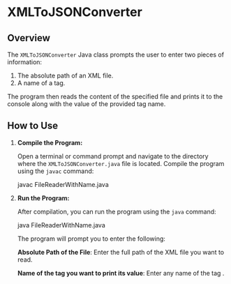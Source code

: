 # XMLToJSONConverter

## Overview

The `XMLToJSONConverter` Java class prompts the user to enter two pieces of information:
1. The absolute path of an XML file.
2. A name of a tag.

The program then reads the content of the specified file and prints it to the console along with the value of the provided tag name.

## How to Use

1. **Compile the Program:**

   Open a terminal or command prompt and navigate to the directory where the `XMLToJSONConverter.java` file is located. Compile the program using the `javac` command:

   javac FileReaderWithName.java
   
   
2. **Run the Program:**

   After compilation, you can run the program using the `java` command:

   java FileReaderWithName.java
   
   The program will prompt you to enter the following:

   **Absolute Path of the File**: Enter the full path of the XML file you want to read.
   
   **Name of the tag you want to print its value**: Enter any name of the tag .
